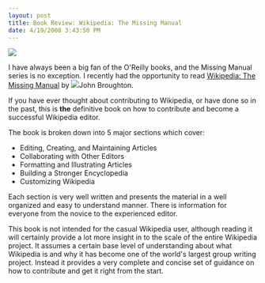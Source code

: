 ```yaml
---
layout: post
title: Book Review: Wikipedia: The Missing Manual
date: 4/19/2008 3:43:50 PM
---
```


![](http://gwb.blob.core.windows.net/sdorman/WindowsLiveWriter/BookReviewWikipediaTheMissingManual_DA67/41xTiVltdLL__SL500_AA240__3.jpg)  

I have always been a big fan of the O'Reilly books, and the Missing Manual series is no exception. I recently had the opportunity to read [Wikipedia: The Missing Manual](http://www.amazon.com/gp/redirect.html?ie=UTF8&location=http%3A%2F%2Fwww.amazon.com%2FWikipedia-Missing-Manual-John-Broughton%2Fdp%2F0596515162%3Fie%3DUTF8%26s%3Dbooks%26qid%3D1208633454%26sr%3D8-1&tag=scotdorm-20&linkCode=ur2&camp=1789&creative=9325) by ![](http://www.assoc-amazon.com/e/ir?t=scotdorm-20&l=ur2&o=1)John Broughton.

If you have ever thought about contributing to Wikipedia, or have done so in the past, this is **the** definitive book on how to contribute and become a successful Wikipedia editor.

The book is broken down into 5 major sections which cover:

*   Editing, Creating, and Maintaining Articles
*   Collaborating with Other Editors
*   Formatting and Illustrating Articles
*   Building a Stronger Encyclopedia
*   Customizing Wikipedia  

Each section is very well written and presents the material in a well organized and easy to understand manner. There is information for everyone from the novice to the experienced editor.

This book is not intended for the casual Wikipedia user, although reading it will certainly provide a lot more insight in to the scale of the entire Wikipedia project. It assumes a certain base level of understanding about what Wikipedia is and why it has become one of the world's largest group writing project. Instead it provides a very complete and concise set of guidance on how to contribute and get it right from the start.
